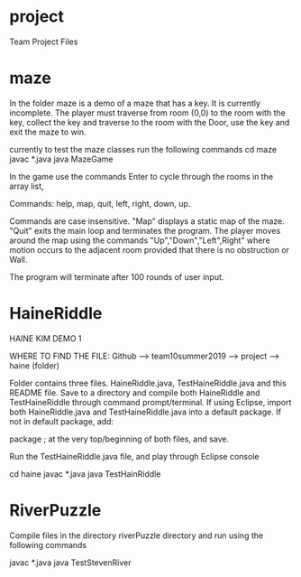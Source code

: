 # project
Team Project Files

# maze 
In the folder maze is a demo of a maze that has a key.  It is currently incomplete.   The player must traverse from room (0,0) to the room 
with the key, collect the key and traverse to the room with the Door, use the key and exit the maze to win.

currently to test the maze classes run the following commands
cd maze
javac *.java
java MazeGame


In the game use the commands Enter to cycle through the rooms in the array list, 

Commands:  help, map, quit, left, right, down, up.

Commands are case insensitive. "Map" displays a static map of the maze. "Quit" exits the main loop and 
terminates the program. The player moves around the map using the commands "Up","Down","Left",Right" where 
motion occurs to the adjacent room provided that there is no obstruction or Wall.  

The program will terminate after 100 rounds of user input. 

# HaineRiddle
HAINE KIM DEMO 1

WHERE TO FIND THE FILE:
Github --> team10summer2019 --> project --> haine (folder)

Folder contains three files. HaineRiddle.java, TestHaineRiddle.java and this README file.
Save to a directory and compile both HaineRiddle and TestHaineRiddle through command prompt/terminal. 
If using Eclipse, import both HaineRiddle.java and TestHaineRiddle.java into a default package. If not in default package, add:

package <package name>; at the very top/beginning of both files, and save.

Run the TestHaineRiddle.java file, and play through Eclipse console

cd haine
javac *.java
java TestHainRiddle


# RiverPuzzle

Compile files in the directory riverPuzzle directory and run using the following commands

javac *.java
java TestStevenRiver


